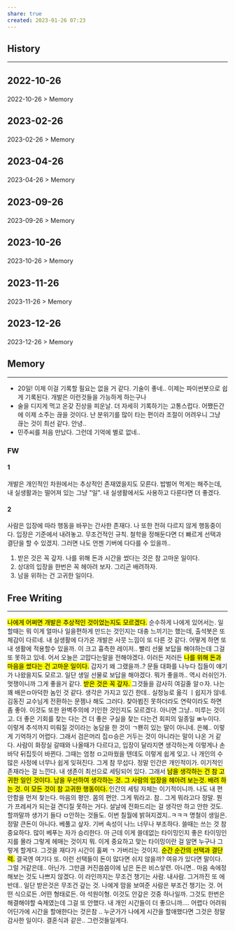 ```yaml
---
share: true
created: 2023-01-26 07:23
---
```


## History
---
<h2><span><p>2022-10-26</p></span></h2><p><span><p><span alt="2022-10-26 > Memory" src="2022-10-26#Memory" class="internal-embed">2022-10-26 &gt; Memory</span></p></span></p><h2><span><p>2023-02-26</p></span></h2><p><span><p><span alt="2023-02-26 > Memory" src="2023-02-26#Memory" class="internal-embed">2023-02-26 &gt; Memory</span></p></span></p><h2><span><p>2023-04-26</p></span></h2><p><span><p><span alt="2023-04-26 > Memory" src="2023-04-26#Memory" class="internal-embed">2023-04-26 &gt; Memory</span></p></span></p><h2><span><p>2023-09-26</p></span></h2><p><span><p><span alt="2023-09-26 > Memory" src="2023-09-26#Memory" class="internal-embed">2023-09-26 &gt; Memory</span></p></span></p><h2><span><p>2023-10-26</p></span></h2><p><span><p><span alt="2023-10-26 > Memory" src="2023-10-26#Memory" class="internal-embed">2023-10-26 &gt; Memory</span></p></span></p><h2><span><p>2023-11-26</p></span></h2><p><span><p><span alt="2023-11-26 > Memory" src="2023-11-26#Memory" class="internal-embed">2023-11-26 &gt; Memory</span></p></span></p><h2><span><p>2023-12-26</p></span></h2><p><span><p><span alt="2023-12-26 > Memory" src="2023-12-26#Memory" class="internal-embed">2023-12-26 &gt; Memory</span></p></span></p>


## Memory
---
- 20일! 이제 이걸 기록할 필요는 없을 거 같다. 기술이 좋네.. 이제는 파이썬봇으로 쉽게 기록된다. 개발은 이런것들을 가능하게 하는구나
- 술을 디지게 먹고 온갖 진상을 피운날.
  더 자세히 기록하기는 고통스럽다. 어쨌든간에 이제 소주는 끊을 것이다. 난 분위기를 많이 타는 편이라 조절이 어려우니 그냥 끊는 것이 최선 같다. 안녕..
- 민주씨를 처음 만났다. 그런데 기억에 별로 없네..

### FW
#### 1
개발은 개인적인 차원에서는 추상적인 존재였을지도 모른다.
밥벌어 먹게는 해주는데, 내 실생활과는 떨어져 있는 그냥 "일".
내 실생활에서도 사용하고 다룬다면 더 좋겠다.

#### 2
사람은 입장에 따라 행동을 바꾸는 간사한 존재다. 나 또한 전혀 다르지 않게 행동중이다.
입장은 기준에서 내려놓고. 무조건적인 규칙. 철학을 정해둔다면 더 빠르게 선택과 결단을 할 수 있겠지. 그러면 나도 언젠 기버에 다다를 수 있을까..

1. 받은 것은 꼭 갚자. 나를 위해 돈과 시간을 썼다는 것은 참 고마운 일이다.
2. 상대의 입장을 한번은 꼭 헤아려 보자. 그리곤 배려하자.
3. 남을 위하는 건 고귀한 일이다. 



## Free Writing
---
<mark class="hltr-red">나에게 어쩌면 개발은 추상적인 것이었는지도 모르겠다.</mark> 순수하게 나에게 있어서는. 일할때는 뭐 이게 얼마나 일을편하게 만드는 것인지는 대충 느끼기는 했는데, 출석봇은 또 체감이 다르네. 내 실생활에 다가온 개발은 사뭇 느낌이 또 다른 것 같다. 어떻게 하면 또 내 생활에 적용할수 있을까. 이 크고 흉측한 레이저.. 빨리 선물 보답을 해야하는데 그걸 또 못하고 있네. 어서 오늘은 고맙다는말을 전해야겠다. 이러든 저러든 <mark class="hltr-red">나를 위해 돈과 마음을 썼다는 건 고마운 일이다.</mark> 갑자기 왜 그랬을까..? 문들 대화를 나누다 집들이 얘기가 나왔을지도 모르고. 일단 생일 선물로 보답을 해야겠다. 뭐가 좋을까.. 역시 러쉬인가. 멋쟁이니까 그게 좋을거 같다. <mark class="hltr-red">받은 것은 꼭 갚자. </mark>그것들을 감사히 여길줄 알ㅇ자. 나는 꽤 배은ㅁ아덕한 놈인 것 같다. 생각은 가지고 있긴 한데.. 실청능로 옮긱 ㅣ쉽지가 않네. 김동진 교수님게 전환하는 문젬나 해도 그러다. 찾아뵙진 못하더라도 연락이라도 하면 좀 좋아. 이것도 또한 완벽주의에 기인한 것인지도 모르겠다. 아니면 그냥.. 미루는 것이고. 더 좋은 기회를 찾는 다는 건 더 좋은 구실을 찾는 다는건 회피의 일종일 ㅃ누이다. 이렇게 추석까지 미뤄질 것이라는 농담을 한 것이 ㄱ뢘히 있는 말이 아니네. 은혜.. 이렇게 기억하기 어렵다. 그래서 검은머리 집ㅁ승은 거두는 것이 아니라는 말이 나온 거 같다. 사람이 화장실 갈때와 나올때가 다르다고, 입장이 달라지면 생각하는게 이렇게나 손바닥 뒤집듯이 바뀐다. 그때는 엄청 ㅁ고마웠을 텐데도 이렇게 쉽게 잊고. 나 개인의 수많은 사정에 너무나 쉽게 잊혀진다. 그게 참 무섭다. 정말 인간은 개인적이가. 이기적인 존재라는 걸 느낀다. 내 생존이 최선으로 세팅되어 있다. 그래서 <mark class="hltr-red">남을 생각하는 건 참 고귀한 일인 것이다. 남을 우선하여 생각하는 것. 그 사람의 입장을 헤아려 보는것. 배려 하는 것. 이 모든 것이 참 고귀한 행동이다. </mark>인간의 세팅 자체는 이기적이니까. 나도 내 편안함을 먼저 찾는다. 마음의 평안. 몸의 편안. 그게 뭐라고. 참.. 그게 뭐라고다 정말. 뭔가 프레셔가 되는걸 견디질 못하는 거다. 설날에 전화드리는 걸 생각만 하고 안한 것도. 할까말까 생가기 들다 ㅁ안하는 것들도. 이번 칠월에 밝혀지겠지..ㅋㅋㅋ 명철이 생일은. 정말 큰돈이 아니다. 베풀고 샆자. 기버 속성이 나느 너무나 부조하다. 쓸때는 쓰는 것 참 중요하다. 많이 베푸는 자가 승리한다. 아 근데 이게 쓸데없는 타이밍인지 좋은 타이밍인지를 몰라 그렇게 헤매는 것이지 뭐. 이게 중요하고 맞는 타이밍이란 걸 알면 누구나 그렇게 할게다. 그것을 재다가 시간이 훌쩌 ㄱ 가버리는 것이지. <mark class="hltr-red">순간 순간의 선택과 결단력.</mark> 결국엔 여기다 또. 이런 선택들이 돈이 많다면 쉬지 않을까? 여유가 있다면 말이다. 그럴 거같은데.. 아닌가. 그만큼 커진씀씀이에 남은 돈은 비스샇련. 아니면.. 마음 속에정해보는 것도 나쁘지 않겠다. 이 라인까지는 무조건 챙기는 사람. 내사람. 그거까진 또 에반데.. 일단 받은것은 무조건 갚는 것. 나에게 맘을 보여준 사람은 부조건 챙기는 것. 어떤 식으로든 .어떤 형태로든. 아 석원이형. 이것도 안갚은 것중 하나일까. 그것도 한번은 해결해야할 숙제였는데 그걸 또 안했다. 내 개인 시간들이 더 좋으니까.... 어렵다 어려워 어딘가에 시간을 할애한다는 것은참 .. 누군가가 나에게 시간을 할애했다면 그것은 정말 감사한 일이다. 결혼식과 같은.. 그런것들일게다. 